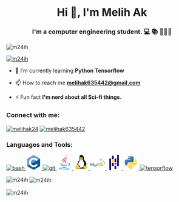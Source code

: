 <h1 align="center">Hi 👋, I'm Melih Ak</h1>
<h3 align="center">I'm a computer engineering student. 💻 📚 👨🏻‍🎓</h3>

<p align="left"> <img src="https://komarev.com/ghpvc/?username=m24ih&label=Profile%20views&color=0e75b6&style=flat" alt="m24ih" /> </p>

<p align="left"> <a href="https://github.com/ryo-ma/github-profile-trophy"><img src="https://github-profile-trophy.vercel.app/?username=m24ih" alt="m24ih" /></a> </p>

- 🌱 I’m currently learning **Python Tensorflow**

- 📫 How to reach me **melihak635442@gmail.com**

- ⚡ Fun fact **I'm nerd about all Sci-fi things.**

<h3 align="left">Connect with me:</h3>
<p align="left">
<a href="https://linkedin.com/in/melihak24" target="blank"><img align="center" src="https://raw.githubusercontent.com/rahuldkjain/github-profile-readme-generator/master/src/images/icons/Social/linked-in-alt.svg" alt="melihak24" height="30" width="40" /></a>
<a href="https://www.hackerrank.com/melihak635442" target="blank"><img align="center" src="https://raw.githubusercontent.com/rahuldkjain/github-profile-readme-generator/master/src/images/icons/Social/hackerrank.svg" alt="melihak635442" height="30" width="40" /></a>
</p>

<h3 align="left">Languages and Tools:</h3>
<p align="left"> <a href="https://www.gnu.org/software/bash/" target="_blank" rel="noreferrer"> <img src="https://www.vectorlogo.zone/logos/gnu_bash/gnu_bash-icon.svg" alt="bash" width="40" height="40"/> </a> <a href="https://www.cprogramming.com/" target="_blank" rel="noreferrer"> <img src="https://raw.githubusercontent.com/devicons/devicon/master/icons/c/c-original.svg" alt="c" width="40" height="40"/> </a> <a href="https://git-scm.com/" target="_blank" rel="noreferrer"> <img src="https://www.vectorlogo.zone/logos/git-scm/git-scm-icon.svg" alt="git" width="40" height="40"/> </a> <a href="https://www.java.com" target="_blank" rel="noreferrer"> <img src="https://raw.githubusercontent.com/devicons/devicon/master/icons/java/java-original.svg" alt="java" width="40" height="40"/> </a> <a href="https://www.linux.org/" target="_blank" rel="noreferrer"> <img src="https://raw.githubusercontent.com/devicons/devicon/master/icons/linux/linux-original.svg" alt="linux" width="40" height="40"/> </a> <a href="https://www.mysql.com/" target="_blank" rel="noreferrer"> <img src="https://raw.githubusercontent.com/devicons/devicon/master/icons/mysql/mysql-original-wordmark.svg" alt="mysql" width="40" height="40"/> </a> <a href="https://pandas.pydata.org/" target="_blank" rel="noreferrer"> <img src="https://raw.githubusercontent.com/devicons/devicon/2ae2a900d2f041da66e950e4d48052658d850630/icons/pandas/pandas-original.svg" alt="pandas" width="40" height="40"/> </a> <a href="https://www.python.org" target="_blank" rel="noreferrer"> <img src="https://raw.githubusercontent.com/devicons/devicon/master/icons/python/python-original.svg" alt="python" width="40" height="40"/> </a> <a href="https://www.tensorflow.org" target="_blank" rel="noreferrer"> <img src="https://www.vectorlogo.zone/logos/tensorflow/tensorflow-icon.svg" alt="tensorflow" width="40" height="40"/> </a> </p>

<p><img align="left" src="https://github-readme-stats.vercel.app/api/top-langs?username=m24ih&show_icons=true&locale=en&layout=compact" alt="m24ih" /></p>

<p>&nbsp;<img align="center" src="https://github-readme-stats.vercel.app/api?username=m24ih&show_icons=true&locale=en" alt="m24ih" /></p>

<p><img align="center" src="https://github-readme-streak-stats.herokuapp.com/?user=m24ih&" alt="m24ih" /></p>
